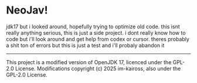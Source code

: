 # NeoJav!

jdk17 but i looked around, hopefully trying to optimize old code. 
this isnt really anything serious, this is just a side project.
i dont really know how to code but i'll look around and get help from codex or cursor.
theres probably a shit ton of errors but this is just a test and i'll probaly abandon it



--------------------------------------
This project is a modified version of OpenJDK 17, licenced under the GPL-2.0 License.
Modifications copyright (c) 2025 im-kaiross, also under the GPL-2.0 License.
